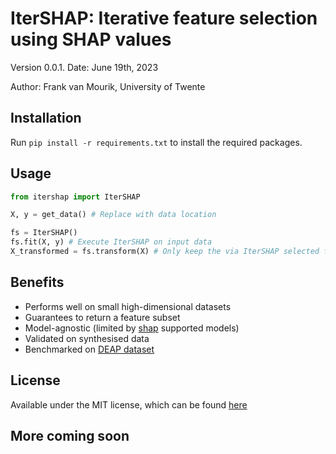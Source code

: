 # IterSHAP: Iterative feature selection using SHAP values
Version 0.0.1. Date: June 19th, 2023

Author: Frank van Mourik, University of Twente

## Installation
Run ```pip install -r requirements.txt``` to install the required packages.

## Usage
```py
from itershap import IterSHAP

X, y = get_data() # Replace with data location

fs = IterSHAP()
fs.fit(X, y) # Execute IterSHAP on input data
X_transformed = fs.transform(X) # Only keep the via IterSHAP selected features
```

## Benefits
* Performs well on small high-dimensional datasets
* Guarantees to return a feature subset
* Model-agnostic (limited by [shap](https://github.com/slundberg/shap) supported models)
* Validated on synthesised data
* Benchmarked on [DEAP dataset](https://www.eecs.qmul.ac.uk/mmv/datasets/deap/)

## License
Available under the MIT license, which can be found [here](LICENSE.txt)

## More coming soon